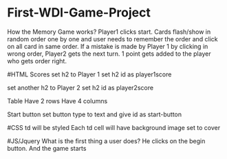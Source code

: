 # First-WDI-Game-Project

How the Memory Game works?
Player1 clicks start. Cards flash/show in random order one by one and user needs to remember the order and click on all card in same order. If a mistake is made by Player 1 by clicking in wrong order, Player2 gets the next turn. 1 point gets added to the player who gets order right.

#HTML
Scores
set h2 to Player 1
set h2 id as player1score

set another h2 to Player 2
set h2 id as player2score

Table
Have 2 rows
Have 4 columns

Start button
set button type to text and give id as start-button

#CSS
td will be styled
Each td cell will have background image set to cover

#JS/Jquery
What is the first thing a user does?
He clicks on the begin button. And the game starts
